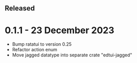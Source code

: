 Released
--------

0.1.1 - 23 December 2023
===================
- Bump ratatui to version 0.25
- Refactor action enum
- Move jagged datatype into separate crate "edtui-jagged"
